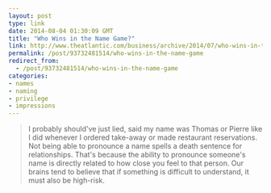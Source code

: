 ```yaml
---
layout: post
type: link
date: 2014-08-04 01:30:09 GMT
title: "Who Wins in the Name Game?"
link: http://www.theatlantic.com/business/archive/2014/07/who-wins-in-the-name-game/374912/
permalink: /post/93732481514/who-wins-in-the-name-game
redirect_from: 
  - /post/93732481514/who-wins-in-the-name-game
categories:
- names
- naming
- privilege
- impressions
---
```

<blockquote>I probably should've just lied, said my name was Thomas or Pierre like I did whenever I ordered take-away or made restaurant reservations. Not being able to pronounce a name spells a death sentence for relationships. That's because the ability to pronounce someone's name is directly related to how close you feel to that person. Our brains tend to believe that if something is difficult to understand, it must also be high-risk.</blockquote>